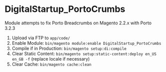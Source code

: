 # DigitalStartup_PortoCrumbs
Module attempts to fix Porto Breadcrumbs on Magento 2.2.x with Porto 3.2.3

1. Upload via FTP to `app/code/`
2. Enable Module: `bin/magento module:enable DigitalStartup_PortoCrumbs`
3. Compile if in Production: `bin/magento setup:di:compile`
4. Clear Static Content: `bin/magento setup:static-content:deploy en_US en_GB -f` (replace locale if necessary)
5. Clear Cache: `bin/magento cache:clean`
